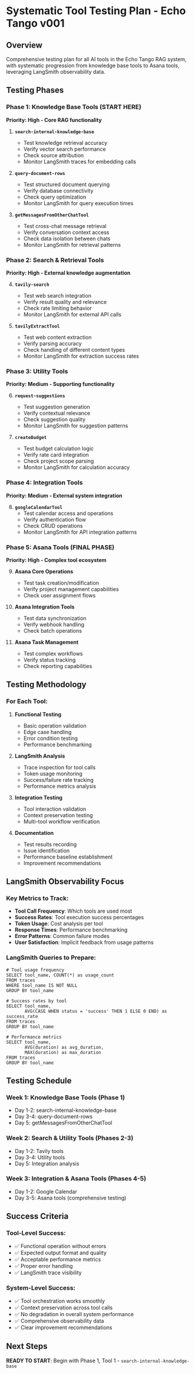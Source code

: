 # Systematic Tool Testing Plan - Echo Tango v001

## Overview
Comprehensive testing plan for all AI tools in the Echo Tango RAG system, with systematic progression from knowledge base tools to Asana tools, leveraging LangSmith observability data.

## Testing Phases

### Phase 1: Knowledge Base Tools (START HERE)
**Priority: High - Core RAG functionality**

1. **`search-internal-knowledge-base`** 
   - Test knowledge retrieval accuracy
   - Verify vector search performance
   - Check source attribution
   - Monitor LangSmith traces for embedding calls

2. **`query-document-rows`**
   - Test structured document querying
   - Verify database connectivity
   - Check query optimization
   - Monitor LangSmith for query execution times

3. **`getMessagesFromOtherChatTool`**
   - Test cross-chat message retrieval
   - Verify conversation context access
   - Check data isolation between chats
   - Monitor LangSmith for retrieval patterns

### Phase 2: Search & Retrieval Tools
**Priority: High - External knowledge augmentation**

4. **`tavily-search`**
   - Test web search integration
   - Verify result quality and relevance
   - Check rate limiting behavior
   - Monitor LangSmith for external API calls

5. **`tavilyExtractTool`**
   - Test web content extraction
   - Verify parsing accuracy
   - Check handling of different content types
   - Monitor LangSmith for extraction success rates

### Phase 3: Utility Tools
**Priority: Medium - Supporting functionality**

6. **`request-suggestions`**
   - Test suggestion generation
   - Verify contextual relevance
   - Check suggestion quality
   - Monitor LangSmith for suggestion patterns

7. **`createBudget`**
   - Test budget calculation logic
   - Verify rate card integration
   - Check project scope parsing
   - Monitor LangSmith for calculation accuracy

### Phase 4: Integration Tools
**Priority: Medium - External system integration**

8. **`googleCalendarTool`**
   - Test calendar access and operations
   - Verify authentication flow
   - Check CRUD operations
   - Monitor LangSmith for API integration patterns

### Phase 5: Asana Tools (FINAL PHASE)
**Priority: High - Complex tool ecosystem**

9. **Asana Core Operations**
   - Test task creation/modification
   - Verify project management capabilities
   - Check user assignment flows

10. **Asana Integration Tools**
    - Test data synchronization
    - Verify webhook handling
    - Check batch operations

11. **Asana Task Management**
    - Test complex workflows
    - Verify status tracking
    - Check reporting capabilities

## Testing Methodology

### For Each Tool:
1. **Functional Testing**
   - Basic operation validation
   - Edge case handling
   - Error condition testing
   - Performance benchmarking

2. **LangSmith Analysis**
   - Trace inspection for tool calls
   - Token usage monitoring
   - Success/failure rate tracking
   - Performance metrics analysis

3. **Integration Testing**
   - Tool interaction validation
   - Context preservation testing
   - Multi-tool workflow verification

4. **Documentation**
   - Test results recording
   - Issue identification
   - Performance baseline establishment
   - Improvement recommendations

## LangSmith Observability Focus

### Key Metrics to Track:
- **Tool Call Frequency**: Which tools are used most
- **Success Rates**: Tool execution success percentages
- **Token Usage**: Cost analysis per tool
- **Response Times**: Performance benchmarking
- **Error Patterns**: Common failure modes
- **User Satisfaction**: Implicit feedback from usage patterns

### LangSmith Queries to Prepare:
```
# Tool usage frequency
SELECT tool_name, COUNT(*) as usage_count 
FROM traces 
WHERE tool_name IS NOT NULL 
GROUP BY tool_name

# Success rates by tool
SELECT tool_name, 
       AVG(CASE WHEN status = 'success' THEN 1 ELSE 0 END) as success_rate
FROM traces 
GROUP BY tool_name

# Performance metrics
SELECT tool_name, 
       AVG(duration) as avg_duration,
       MAX(duration) as max_duration
FROM traces 
GROUP BY tool_name
```

## Testing Schedule

### Week 1: Knowledge Base Tools (Phase 1)
- Day 1-2: search-internal-knowledge-base
- Day 3-4: query-document-rows  
- Day 5: getMessagesFromOtherChatTool

### Week 2: Search & Utility Tools (Phases 2-3)
- Day 1-2: Tavily tools
- Day 3-4: Utility tools
- Day 5: Integration analysis

### Week 3: Integration & Asana Tools (Phases 4-5)
- Day 1-2: Google Calendar
- Day 3-5: Asana tools (comprehensive testing)

## Success Criteria

### Tool-Level Success:
- ✅ Functional operation without errors
- ✅ Expected output format and quality
- ✅ Acceptable performance metrics
- ✅ Proper error handling
- ✅ LangSmith trace visibility

### System-Level Success:
- ✅ Tool orchestration works smoothly
- ✅ Context preservation across tool calls
- ✅ No degradation in overall system performance
- ✅ Comprehensive observability data
- ✅ Clear improvement recommendations

## Next Steps

**READY TO START**: Begin with Phase 1, Tool 1 - `search-internal-knowledge-base` 